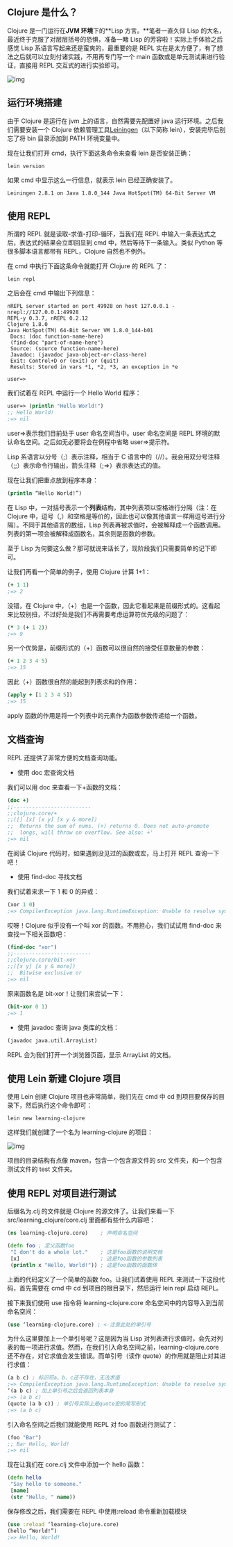 ## Clojure 是什么？

Clojure 是一门运行在**JVM 环境**下的**Lisp 方言。**笔者一直久仰 Lisp 的大名，最近终于克服了对层层括号的恐惧，准备一睹 Lisp 的芳容啦！实际上手体验之后感觉 Lisp 系语言写起来还是蛮爽的，最重要的是 REPL 实在是太方便了，有了想法之后就可以立刻付诸实践，不用再专门写一个 main 函数或是单元测试来进行验证，直接用 REPL 交互式的进行实验即可。

![img](https://assets.ng-tech.icu/item/v2-0510f484f47d5396df39e6b675995100_1440w.webp)

## 运行环境搭建

由于 Clojure 是运行在 jvm 上的语言，自然需要先配置好 java 运行环境。之后我们需要安装一个 Clojure 依赖管理工具[Leiningen](https://link.zhihu.com/?target=https%3A//leiningen.org/)（以下简称 lein），安装完毕后别忘了将 bin 目录添加到 PATH 环境变量中。

现在让我们打开 cmd，执行下面这条命令来查看 lein 是否安装正确：

```text
lein version
```

如果 cmd 中显示这么一行信息，就表示 lein 已经正确安装了。

```text
Leiningen 2.8.1 on Java 1.8.0_144 Java HotSpot(TM) 64-Bit Server VM
```

## 使用 REPL

所谓的 REPL 就是读取-求值-打印-循环，当我们在 REPL 中输入一条表达式之后，表达式的结果会立即回显到 cmd 中，然后等待下一条输入。类似 Python 等很多脚本语言都带有 REPL，Clojure 自然也不例外。

在 cmd 中执行下面这条命令就能打开 Clojure 的 REPL 了：

```text
lein repl
```

之后会在 cmd 中输出下列信息：

```text
nREPL server started on port 49928 on host 127.0.0.1 - nrepl://127.0.0.1:49928
REPL-y 0.3.7, nREPL 0.2.12
Clojure 1.8.0
Java HotSpot(TM) 64-Bit Server VM 1.8.0_144-b01
 Docs: (doc function-name-here)
 (find-doc "part-of-name-here")
 Source: (source function-name-here)
 Javadoc: (javadoc java-object-or-class-here)
 Exit: Control+D or (exit) or (quit)
 Results: Stored in vars *1, *2, *3, an exception in *e

user=>
```

我们试着在 REPL 中运行一个 Hello World 程序：

```clojure
user=> (println "Hello World!")
;; Hello World!
;=> nil
```

user=>表示我们目前处于 user 命名空间当中。user 命名空间是 REPL 环境的默认命名空间。之后如无必要将会在例程中省略 user=>提示符。

Lisp 系语言以分号（;）表示注释，相当于 C 语言中的（//）。我会用双分号注释（;;）表示命令行输出，箭头注释（;=>）表示表达式的值。

现在让我们把重点放到程序本身：

```clojure
(println “Hello World!”)
```

在 Lisp 中，一对括号表示一个**列表**结构，其中列表项以空格进行分隔（注：在 Clojure 中，逗号（,）和空格是等价的，因此也可以像其他语言一样用逗号进行分隔）。不同于其他语言的数组，Lisp 列表再被求值时，会被解释成一个函数调用。列表的第一项会被解释成函数名，其余则是函数的参数。

至于 Lisp 为何要这么做？那可就说来话长了，现阶段我们只需要简单的记下即可。

让我们再看一个简单的例子，使用 Clojure 计算 1+1：

```clojure
(+ 1 1)
;=> 2
```

没错，在 Clojure 中，（+）也是一个函数，因此它看起来是前缀形式的。这看起来比较别扭，不过好处是我们不再需要考虑运算符优先级的问题了：

```clojure
(* 3 (+ 1 2))
;=> 9
```

另一个优势是，前缀形式的（+）函数可以很自然的接受任意数量的参数：

```clojure
(+ 1 2 3 4 5)
;=> 15
```

因此（+）函数很自然的能起到列表求和的作用：

```clojure
(apply + [1 2 3 4 5])
;=> 15
```

apply 函数的作用是将一个列表中的元素作为函数参数传递给一个函数。

## 文档查询

REPL 还提供了非常方便的文档查询功能。

- 使用 doc 宏查询文档

我们可以用 doc 来查看一下+函数的文档：

```clojure
(doc +)
;;-------------------------
;;clojure.core/+
;;([] [x] [x y] [x y & more])
;;  Returns the sum of nums. (+) returns 0. Does not auto-promote
;;  longs, will throw on overflow. See also: +'
;=> nil
```

在阅读 Clojure 代码时，如果遇到没见过的函数或宏，马上打开 REPL 查询一下吧！

- 使用 find-doc 寻找文档

我们试着来求一下 1 和 0 的异或：

```clojure
(xor 1 0)
;=> CompilerException java.lang.RuntimeException: Unable to resolve symbol: xor in this context, compiling:(null:1:1)
```

哎呀！Clojure 似乎没有一个叫 xor 的函数。不用担心，我们试试用 find-doc 来查找一下相关函数吧：

```clojure
(find-doc "xor")
;;-------------------------
;;clojure.core/bit-xor
;;([x y] [x y & more])
;;  Bitwise exclusive or
;=> nil
```

原来函数名是 bit-xor！让我们来尝试一下：

```clojure
(bit-xor 0 1)
;=> 1
```

- 使用 javadoc 查询 java 类库的文档：

```clojure
(javadoc java.util.ArrayList)
```

REPL 会为我们打开一个浏览器页面，显示 ArrayList 的文档。

## 使用 Lein 新建 Clojure 项目

使用 Lein 创建 Clojure 项目也非常简单，我们先在 cmd 中 cd 到项目要保存的目录下，然后执行这个命令即可：

```text
lein new learning-clojure
```

这样我们就创建了一个名为 learning-clojure 的项目：

![img](https://assets.ng-tech.icu/item/v2-6abf7e7d99af2fac3bf2166e47dd69a4_1440w.webp)

项目的目录结构有点像 maven，包含一个包含源文件的 src 文件夹，和一个包含测试文件的 test 文件夹。

## 使用 REPL 对项目进行测试

后缀名为.clj 的文件就是 Clojure 的源文件了。让我们来看一下 src/learning_clojure/core.clj 里面都有些什么内容吧：

```clojure
(ns learning-clojure.core)    ; 声明命名空间

(defn foo ; 定义函数foo
 "I don't do a whole lot."    ; 这是foo函数的说明文档
 [x]                          ; 这是foo函数的参数列表
 (println x "Hello, World!")) ; 这是foo函数的函数体
```

上面的代码定义了一个简单的函数 foo。让我们试着使用 REPL 来测试一下这段代码，首先需要在 cmd 中 cd 到项目的根目录下，然后运行 lein repl 启动 REPL。

接下来我们使用 use 指令将 learning-clojure.core 命名空间中的内容导入到当前命名空间：

```clojure
(use ‘learning-clojure.core) ; <-注意此处的单引号
```

为什么这里要加上一个单引号呢？这是因为当 Lisp 对列表进行求值时，会先对列表的每一项进行求值。然而，在我们引入命名空间之前，learning-clojure.core 还不存在，对它求值会发生错误。而单引号（读作 quote）的作用就是阻止对其进行求值：

```clojure
(a b c) ; 标识符a、b、c还不存在，无法求值
;=> CompilerException java.lang.RuntimeException: Unable to resolve symbol: a in this context, compiling:(null:1:1)
‘(a b c) ; 加上单引号之后会返回列表本身
;=> (a b c)
(quote (a b c)) ; 单引号实际上是quote宏的简写形式
;=> (a b c)
```

引入命名空间之后我们就能使用 REPL 对 foo 函数进行测试了：

```clojure
(foo "Bar")
;; Bar Hello, World!
;=> nil
```

现在让我们在 core.clj 文件中添加一个 hello 函数：

```clojure
(defn hello
 "Say hello to someone."
 [name]
 (str "Hello, " name))
```

保存修改之后，我们需要在 REPL 中使用:reload 命令重新加载模块

```clojure
(use :reload ‘learning-clojure.core)
(hello “World!”)
;=> Hello, World!
```
